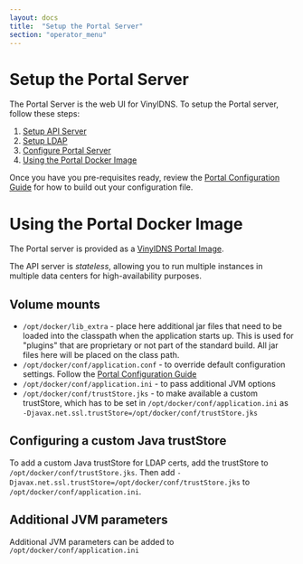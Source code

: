```yaml
---
layout: docs
title:  "Setup the Portal Server"
section: "operator_menu"
---
```


# Setup the Portal Server
The Portal Server is the web UI for VinylDNS.  To setup the Portal server, follow these steps:

1. [Setup API Server](setup-api)
1. [Setup LDAP](setup-ldap)
1. [Configure Portal Server](config-portal)
1. [Using the Portal Docker Image](#using-the-portal-docker-image)

Once you have you pre-requisites ready, review the [Portal Configuration Guide](config-portal) for how to build out
your configuration file.

# Using the Portal Docker Image
The Portal server is provided as a [VinylDNS Portal Image](https://hub.docker.com/r/vinyldns/portal/).

The API server is _stateless_, allowing you to run multiple instances in multiple data centers for high-availability
purposes.

## Volume mounts
* `/opt/docker/lib_extra` - place here additional jar files that need to be loaded into the classpath when the application starts up.
This is used for "plugins" that are proprietary or not part of the standard build.  All jar files here will be placed on the class path.
* `/opt/docker/conf/application.conf` - to override default configuration settings.  Follow the [Portal Configuration Guide](config-portal)
* `/opt/docker/conf/application.ini` - to pass additional JVM options
* `/opt/docker/conf/trustStore.jks` - to make available a custom trustStore, which has to be set in `/opt/docker/conf/application.ini` as `-Djavax.net.ssl.trustStore=/opt/docker/conf/trustStore.jks`

## Configuring a custom Java trustStore
To add a custom Java trustStore for LDAP certs, add the trustStore to `/opt/docker/conf/trustStore.jks`.
 Then add `-Djavax.net.ssl.trustStore=/opt/docker/conf/trustStore.jks` to `/opt/docker/conf/application.ini`.

## Additional JVM parameters
Additional JVM parameters can be added to `/opt/docker/conf/application.ini`

